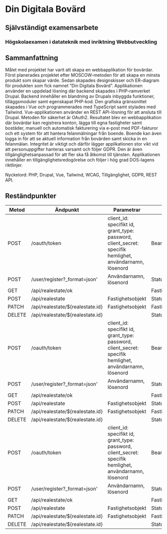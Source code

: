# Din Digitala Bovärd
## Självständigt examensarbete
### Högskolaexamen i datateknik med inriktning Webbutveckling

## Sammanfattning
Målet med projektet har varit att skapa en webbapplikation för bovärdar. Först planerades projektet efter MOSCOW-metoden för att skapa en minsta produkt som skapar värde. Sedan skapades designskisser och ER-diagram för produkten som fick namnet ”Din Digitala Bovärd”. Applikationen använder en uppdelad lösning där backend skapades i PHP-ramverket Drupal. Backend innehåller en blandning av Drupals inbyggda funktioner, tilläggsmoduler samt egenskapat PHP-kod. Den grafiska gränssnittet skapades i Vue och programmerades med TypeScript samt stylades med Tailwind. Vue-applikationen använder en REST API-lösning för att ansluta till Drupal. Metoden för säkerhet är OAuth2. Resultatet blev en webbapplikation där bovärdar kan registrera konton, lägga till egna fastigheter samt bostäder, manuell och automatisk fakturering via e-post med PDF-fakturor och ett system för att hantera felanmälningar från boende. Boende kan även logga in för att se aktuell information från bovärden samt skicka in en felanmälan. Integritet är viktigt och därför lägger applikationen stor vikt vid att personuppgifter hanteras varsamt och följer GDPR. Den är även tillgänglighetsanpassad för att fler ska få åtkomst till tjänsten. Applikationen innehåller en tillgänglighetsredogörelse och följer i hög grad DOS-lagens riktlinjer.

Nyckelord: PHP, Drupal, Vue, Tailwind, WCAG, Tillgänglighet, GDPR, REST API.






## Reständpunkter

|Metod  |Ändpunkt                           |Parametrar                                                                                               |Svar                                  |
|-------|-----------------------------------|---------------------------------------------------------------------------------------------------------|--------------------------------------|
|POST   |/oauth/token                       |client_id: specifikt id, grant_type: password, client_secret: specifik hemlighet, användarnamn, lösenord |Bearer-token                          |
|POST   |/user/register?_format=json'       |Användarnamn, lösenord                                                                                   |Status                                |
|GET    |/api/realestate/ok                 |                                                                                                         |Fastighetsobjekt                      |
|POST   |/api/realestate                    |Fastighetsobjekt                                                                                         |Status                                |
|PATCH  |/api/realestate/${realestate.id}   |Fastighetsobjekt                                                                                         |Fastighetsobjekt                      |
|DELETE |/api/realestate/${realestate.id}   |                                                                                                         |Status                                |
|POST   |/oauth/token                       |client_id: specifikt id, grant_type: password, client_secret: specifik hemlighet, användarnamn, lösenord |Bearer-token                          |
|POST   |/user/register?_format=json'       |Användarnamn, lösenord                                                                                   |Status                                |
|GET    |/api/realestate/ok                 |                                                                                                         |Fastighetsobjekt                      |
|POST   |/api/realestate                    |Fastighetsobjekt                                                                                         |Status                                |
|PATCH  |/api/realestate/${realestate.id}   |Fastighetsobjekt                                                                                         |Fastighetsobjekt                      |
|DELETE |/api/realestate/${realestate.id}   |                                                                                                         |Status                                |
|POST   |/oauth/token                       |client_id: specifikt id, grant_type: password, client_secret: specifik hemlighet, användarnamn, lösenord |Bearer-token                          |
|POST   |/user/register?_format=json'       |Användarnamn, lösenord                                                                                   |Status                                |
|GET    |/api/realestate/ok                 |                                                                                                         |Fastighetsobjekt                      |
|POST   |/api/realestate                    |Fastighetsobjekt                                                                                         |Status                                |
|PATCH  |/api/realestate/${realestate.id}   |Fastighetsobjekt                                                                                         |Fastighetsobjekt                      |
|DELETE |/api/realestate/${realestate.id}   |                                                                                                         |Status                                |